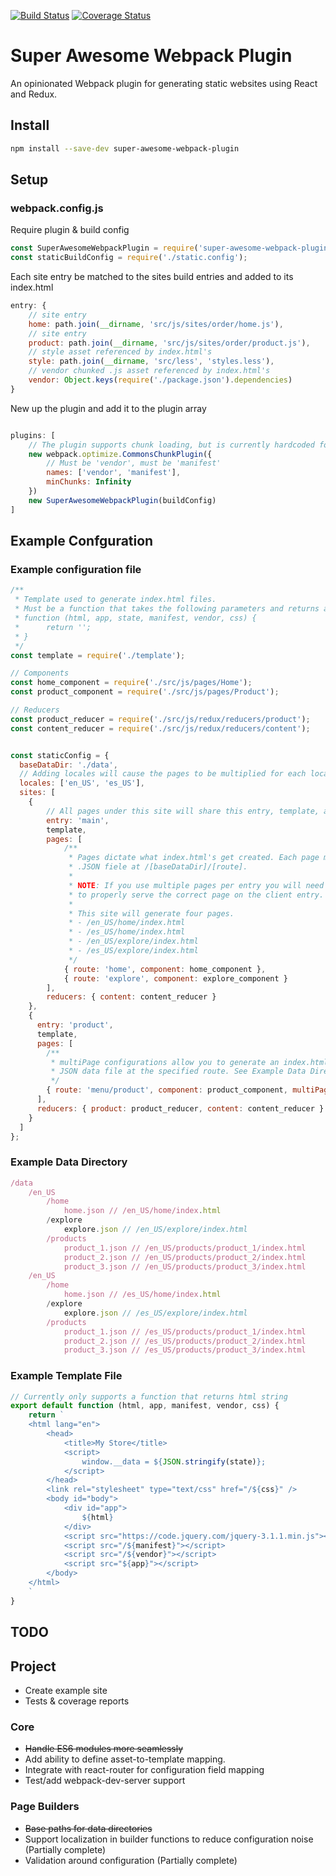 [![Build Status](https://travis-ci.org/steven-haddix/super-awesome-webpack-plugin.svg?branch=master)](https://travis-ci.org/steven-haddix/super-awesome-webpack-plugin) [![Coverage Status](https://coveralls.io/repos/github/steven-haddix/super-awesome-webpack-plugin/badge.svg)](https://coveralls.io/github/steven-haddix/super-awesome-webpack-plugin)

# Super Awesome Webpack Plugin
An opinionated Webpack plugin for generating static websites using React and Redux.

## Install
```bash
npm install --save-dev super-awesome-webpack-plugin
```

## Setup


### webpack.config.js
Require plugin & build config
```javascript
const SuperAwesomeWebpackPlugin = require('super-awesome-webpack-plugin');
const staticBuildConfig = require('./static.config');
```
Each site entry be matched to the sites build entries and added to its index.html
```javascript
entry: {
    // site entry
    home: path.join(__dirname, 'src/js/sites/order/home.js'),
    // site entry
    product: path.join(__dirname, 'src/js/sites/order/product.js'),
    // style asset referenced by index.html's
    style: path.join(__dirname, 'src/less', 'styles.less'),
    // vendor chunked .js asset referenced by index.html's
    vendor: Object.keys(require('./package.json').dependencies)
}
```
New up the plugin and add it to the plugin array
```javascript

plugins: [
    // The plugin supports chunk loading, but is currently hardcoded for vendor and manifest file only.
    new webpack.optimize.CommonsChunkPlugin({
        // Must be 'vendor', must be 'manifest'
        names: ['vendor', 'manifest'],
        minChunks: Infinity
    })
    new SuperAwesomeWebpackPlugin(buildConfig)
]
```
## Example Confguration

### Example configuration file
```javascript
/**
 * Template used to generate index.html files.
 * Must be a function that takes the following parameters and returns a string
 * function (html, app, state, manifest, vendor, css) {
 *      return '';
 * }
 */
const template = require('./template');

// Components
const home_component = require('./src/js/pages/Home');
const product_component = require('./src/js/pages/Product');

// Reducers
const product_reducer = require('./src/js/redux/reducers/product');
const content_reducer = require('./src/js/redux/reducers/content');


const staticConfig = {
  baseDataDir: './data',
  // Adding locales will cause the pages to be multiplied for each locale.
  locales: ['en_US', 'es_US'],
  sites: [
    {
        // All pages under this site will share this entry, template, and reducers
        entry: 'main',
        template,
        pages: [
            /**
             * Pages dictate what index.html's get created. Each page must have a matching
             * .JSON fiele at /[baseDataDir]/[route].
             *
             * NOTE: If you use multiple pages per entry you will need to use something like react-router
             * to properly serve the correct page on the client entry.
             *
             * This site will generate four pages.
             * - /en_US/home/index.html
             * - /es_US/home/index.html
             * - /en_US/explore/index.html
             * - /es_US/explore/index.html
             */
            { route: 'home', component: home_component },
            { route: 'explore', component: explore_component }
        ],
        reducers: { content: content_reducer }
    },
    {
      entry: 'product',
      template,
      pages: [
        /**
         * multiPage configurations allow you to generate an index.html for each
         * JSON data file at the specified route. See Example Data Directory below.
         */
        { route: 'menu/product', component: product_component, multiPage: true },
      ],
      reducers: { product: product_reducer, content: content_reducer }
    }
  ]
};
```
### Example Data Directory
```javascript
/data
    /en_US
        /home
            home.json // /en_US/home/index.html
        /explore
            explore.json // /en_US/explore/index.html
        /products
            product_1.json // /en_US/products/product_1/index.html
            product_2.json // /en_US/products/product_2/index.html
            product_3.json // /en_US/products/product_3/index.html
    /en_US
        /home
            home.json // /es_US/home/index.html
        /explore
            explore.json // /es_US/explore/index.html
        /products
            product_1.json // /es_US/products/product_1/index.html
            product_2.json // /es_US/products/product_2/index.html
            product_3.json // /es_US/products/product_3/index.html
```
### Example Template File
```javascript
// Currently only supports a function that returns html string
export default function (html, app, manifest, vendor, css) {
    return `
    <html lang="en">
        <head>
            <title>My Store</title>
            <script>
                window.__data = ${JSON.stringify(state)};
            </script>
        </head>
        <link rel="stylesheet" type="text/css" href="/${css}" />
        <body id="body">
            <div id="app">
                ${html}
            </div>
            <script src="https://code.jquery.com/jquery-3.1.1.min.js"></script>
            <script src="/${manifest}"></script>
            <script src="/${vendor}"></script>
            <script src="${app}"></script>
        </body>
    </html>
    `
}
```

## TODO
## Project
- Create example site
- Tests & coverage reports

### Core
- ~~Handle ES6 modules more seamlessly~~
- Add ability to define asset-to-template mapping.
- Integrate with react-router for configuration field mapping
- Test/add webpack-dev-server support

### Page Builders
- ~~Base paths for data directories~~
- Support localization in builder functions to reduce configuration noise (Partially complete)
- Validation around configuration (Partially complete)
